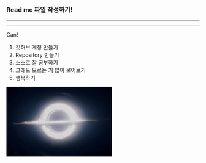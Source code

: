 ### Read me 파일 작성하기!

- - -

***

Can!

1. 깃허브 계정 만들기
2. Repository 만들기
3. 스스로 잘 공부하기
4. 그래도 모르는 거 많이 물어보기
5. 행복하기



![프로필 이미지](./가르강튀아.jpeg)
